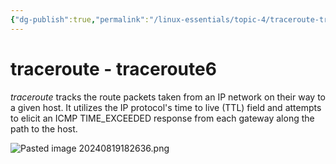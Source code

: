 ```yaml
---
{"dg-publish":true,"permalink":"/linux-essentials/topic-4/traceroute-traceroute6/"}
---
```


# traceroute - traceroute6
_traceroute_ tracks the route packets taken from an IP network on their way to a given host. It utilizes the IP protocol's time to live (TTL) field and attempts to elicit an ICMP TIME_EXCEEDED response from each gateway along the path to the host.

![Pasted image 20240819182636.png](/img/user/Linux%20Essentials/Topic%204/Topic4%20reference%20images/Pasted%20image%2020240819182636.png)

